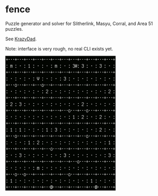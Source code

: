 # fence

Puzzle generator and solver for Slitherlink, Masyu, Corral, and Area 51 puzzles.

See [KrazyDad](https://krazydad.com).

Note: interface is very rough, no real CLI exists yet.

![Example solve](solve.gif)
